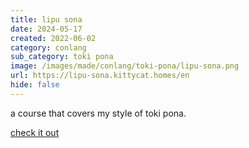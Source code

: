 ```yaml
---
title: lipu sona
date: 2024-05-17
created: 2022-06-02
category: conlang
sub_category: toki pona
image: /images/made/conlang/toki-pona/lipu-sona.png
url: https://lipu-sona.kittycat.homes/en
hide: false
---
```


a course that covers my style of toki pona.

[check it out](https://lipu-sona.kittycat.homes)